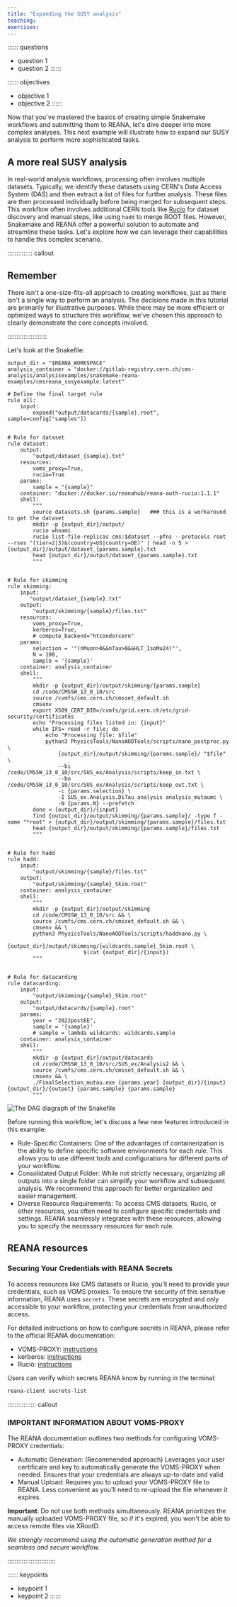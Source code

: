 ```yaml
---
title: "Expanding the SUSY analysis"
teaching:
exercises:
---
```


:::::: questions
 - question 1
 - question 2
::::::

:::::: objectives
 - objective 1
 - objective 2
::::::

Now that you've mastered the basics of creating simple Snakemake workflows and submitting them to REANA, let's dive deeper into more complex analyses. This next example will illustrate how to expand our SUSY analysis to perform more sophisticated tasks.

## A more real SUSY analysis

In real-world analysis workflows, processing often involves multiple datasets. Typically, we identify these datasets using CERN's Data Access System (DAS) and then extract a list of files for further analysis. These files are then processed individually before being merged for subsequent steps. This workflow often involves additional CERN tools like [Rucio](https://rucio.cern.ch/) for dataset discovery and manual steps, like using `hadd` to merge ROOT files. However, Snakemake and REANA offer a powerful solution to automate and streamline these tasks. Let's explore how we can leverage their capabilities to handle this complex scenario.

:::::::::::::: callout

## Remember

There isn't a one-size-fits-all approach to creating workflows, just as there isn't a single way to perform an analysis. The decisions made in this tutorial are primarily for illustrative purposes. While there may be more efficient or optimized ways to structure this workflow, we've chosen this approach to clearly demonstrate the core concepts involved.

::::::::::::::::::::::


Let's look at the Snakefile:

```
output_dir = "$REANA_WORKSPACE"
analysis_container = "docker://gitlab-registry.cern.ch/cms-analysis/analysisexamples/snakemake-reana-examples/cmsreana_susyexample:latest"

# Define the final target rule
rule all:
    input:
        expand("output/datacards/{sample}.root", sample=config["samples"])


# Rule for dataset
rule dataset:
    output:
        "output/dataset_{sample}.txt"
    resources:
        voms_proxy=True,
        rucio=True
    params:
        sample = "{sample}"
    container: "docker://docker.io/reanahub/reana-auth-rucio:1.1.1"
    shell:
        """
        source datasets.sh {params.sample}   ### this is a workaround to get the dataset
        mkdir -p {output_dir}/output/
        rucio whoami
        rucio list-file-replicas cms:$dataset --pfns --protocols root --rses "(tier=2|3)&(country=US|country=DE)" | head -n 5 > {output_dir}/output/dataset_{params.sample}.txt
        head {output_dir}/output/dataset_{params.sample}.txt
        """


# Rule for skimming
rule skimming:
    input: 
       "output/dataset_{sample}.txt"
    output:
        "output/skimming/{sample}/files.txt"  
    resources:
        voms_proxy=True,
        kerberos=True,
        # compute_backend="htcondorcern"
    params:
        selection = '"(nMuon>0&&nTau>0&&HLT_IsoMu24)"',
        N = 100,
        sample = '{sample}'
    container: analysis_container
    shell:
        """
        mkdir -p {output_dir}/output/skimming/{params.sample}
        cd /code/CMSSW_13_0_10/src 
        source /cvmfs/cms.cern.ch/cmsset_default.sh
        cmsenv
        export X509_CERT_DIR=/cvmfs/grid.cern.ch/etc/grid-security/certificates
        echo "Processing files listed in: {input}"
        while IFS= read -r file; do
            echo "Processing file: $file"
            python3 PhysicsTools/NanoAODTools/scripts/nano_postproc.py \
                {output_dir}/output/skimming/{params.sample}/ "$file" \
                --bi /code/CMSSW_13_0_10/src/SUS_ex/Analysis/scripts/keep_in.txt \
                --bo /code/CMSSW_13_0_10/src/SUS_ex/Analysis/scripts/keep_out.txt \
                -c {params.selection} \
                -I SUS_ex.Analysis.DiTau_analysis analysis_mutaumc \
                -N {params.N} --prefetch
        done < {output_dir}/{input}
        find {output_dir}/output/skimming/{params.sample}/ -type f -name "*root" > {output_dir}/output/skimming/{params.sample}/files.txt
        head {output_dir}/output/skimming/{params.sample}/files.txt
        """


# Rule for hadd 
rule hadd:
    input:
        "output/skimming/{sample}/files.txt"
    output:
        "output/skimming/{sample}_Skim.root"
    container: analysis_container
    shell:
        """
        mkdir -p {output_dir}/output/skimming
        cd /code/CMSSW_13_0_10/src && \
        source /cvmfs/cms.cern.ch/cmsset_default.sh && \
        cmsenv && \
        python3 PhysicsTools/NanoAODTools/scripts/haddnano.py \
                        {output_dir}/output/skimming/{wildcards.sample}_Skim.root \
                        $(cat {output_dir}/{input})
        """


# Rule for datacarding
rule datacarding:
    input:
        "output/skimming/{sample}_Skim.root"
    output:
        "output/datacards/{sample}.root"
    params:
        year = "2022postEE",
        sample = '{sample}'
        # sample = lambda wildcards: wildcards.sample
    container: analysis_container
    shell:
        """
        mkdir -p {output_dir}/output/datacards
        cd /code/CMSSW_13_0_10/src/SUS_ex/Analysis2 && \
        source /cvmfs/cms.cern.ch/cmsset_default.sh && \
        cmsenv && \
        ./FinalSelection_mutau.exe {params.year} {output_dir}/{input} {output_dir}/{output} {params.sample} {params.sample}
        """
```

![The DAG diagraph of the Snakefile](episodes/fig/example2_dag.png)

Before running this workflow, let's discuss a few new features introduced in this example:

* Rule-Specific Containers: One of the advantages of containerization is the ability to define specific software environments for each rule. This allows you to use different tools and configurations for different parts of your workflow.
* Consolidated Output Folder: While not strictly necessary, organizing all outputs into a single folder can simplify your workflow and subsequent analysis. We recommend this approach for better organization and easier management.
* Diverse Resource Requirements: To access CMS datasets, Rucio, or other resources, you often need to configure specific credentials and settings. REANA seamlessly integrates with these resources, allowing you to specify the necessary resources for each rule.

## REANA resources

### Securing Your Credentials with REANA Secrets

To access resources like CMS datasets or Rucio, you'll need to provide your credentials, such as VOMS proxies. To ensure the security of this sensitive information, REANA uses `secrets`. These secrets are encrypted and only accessible to your workflow, protecting your credentials from unauthorized access.

For detailed instructions on how to configure secrets in REANA, please refer to the official REANA documentation:

 * VOMS-PROXY: [instructions](https://docs.reana.io/advanced-usage/access-control/voms-proxy/)
 * kerberos: [instructions](https://docs.reana.io/advanced-usage/access-control/kerberos/)
 * Rucio: [instructions](https://docs.reana.io/advanced-usage/access-control/rucio/)

Users can verify which secrets REANA know by running in the terminal:

```BASH
reana-client secrets-list
```


:::::::::::::::: callout

### IMPORTANT INFORMATION ABOUT VOMS-PROXY

The REANA documentation outlines two methods for configuring VOMS-PROXY credentials:

* Automatic Generation: (Recommended approach) Leverages your user certificate and key to automatically generate the VOMS-PROXY when needed. Ensures that your credentials are always up-to-date and valid.
* Manual Upload: Requires you to upload your VOMS-PROXY file to REANA. Less convenient as you'll need to re-upload the file whenever it expires.

**Important**: Do not use both methods simultaneously. REANA prioritizes the manually uploaded VOMS-PROXY file, so if it's expired, you won't be able to access remote files via XRootD.

_We strongly recommend using the automatic generation method for a seamless and secure workflow._

:::::::::::::::::::::::::::


:::::: keypoints
 - keypoint 1
 - keypoint 2
::::::
